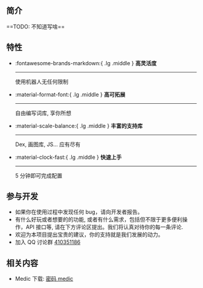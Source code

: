 ## 简介
==TODO: 不知道写啥==

## 特性
<div class="grid cards" markdown>

-   :fontawesome-brands-markdown:{ .lg .middle } __高灵活度__

    ---

    使用机器人无任何限制

    <!-- [:octicons-arrow-right-24: Reference](#) -->

-   :material-format-font:{ .lg .middle } __高可拓展__

    ---

    自由编写词库, 享你所想

    <!-- [:octicons-arrow-right-24: Customization](#) -->

-   :material-scale-balance:{ .lg .middle } __丰富的支持库__

    ---

    Dex, 画图库, JS... 应有尽有

    <!-- [:octicons-arrow-right-24: License](#) -->

-   :material-clock-fast:{ .lg .middle } __快速上手__

    ---
    
    5 分钟即可完成配置

    <!-- [:octicons-arrow-right-24: Getting started](#) -->

</div>

## 参与开发

- 如果你在使用过程中发现任何 bug，请向开发者报告。
- 有什么好玩或者想要的的功能, 或者有什么需求，包括但不限于更多便利操作，API 接口等, 请在下方评论区提出。我们将认真对待你的每一条评论.
- 欢迎为本项目提出宝贵的建议，你的支持就是我们发展的动力。
- 加入 QQ 讨论群 [410351186](https://jq.qq.com/?_wv=1027&k=DkfRxEhn)


## 相关内容

- Medic 下载: [密码 medic](https://wwi.lanzoui.com/b00os6baf)